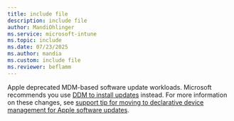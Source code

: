 ```yaml
---
title: include file
description: include file
author: MandiOhlinger
ms.service: microsoft-intune
ms.topic: include
ms.date: 07/23/2025
ms.author: mandia
ms.custom: include file
ms.reviewer: beflamm
---
```


<!-- This include file is used in the Apple software updates docs that mention MDM. -->

Apple deprecated MDM-based software update workloads. Microsoft recommends you use [DDM to install updates](../protect/managed-software-updates-ios-macos.md) instead. For more information on these changes, see [support tip for moving to declarative device management for Apple software updates](https://techcommunity.microsoft.com/blog/intunecustomersuccess/support-tip-move-to-declarative-device-management-for-apple-software-updates/4432177).
